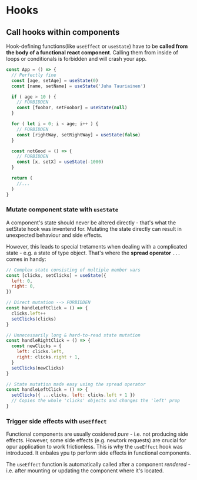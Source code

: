 # Hooks

## Call hooks within components

Hook-defining functions(like `useEffect` or `useState`) have to be **called from the body of a functional react component**. Calling them from inside of loops or conditionals is forbidden and will crash your app.

```jsx
const App = () => {
  // Perfectly fine
  const [age, setAge] = useState(0)
  const [name, setName] = useState('Juha Tauriainen')

  if ( age > 10 ) {
    // FORBIDDEN
    const [foobar, setFoobar] = useState(null)
  }

  for ( let i = 0; i < age; i++ ) {
    // FORBIDDEN
    const [rightWay, setRightWay] = useState(false)
  }

  const notGood = () => {
    // FORBIDDEN
    const [x, setX] = useState(-1000)
  }

  return (
    //...
  )
}
```

### Mutate component state with `useState`

A component's state should never be altered directly - that's what the setState hook was inventend for. Mutating the state directly can result in unexpected behaviour and side effects.

However, this leads to special tretaments when dealing with a complicated state - e.g. a state of type object. That's where the **spread operator** `...` comes in handy:

```jsx
// Complex state consisting of multiple member vars
const [clicks, setClicks] = useState({
  left: 0,
  right: 0,
})

// Direct mutation --> FORBIDDEN
const handleLeftClick = () => {
  clicks.left++
  setClicks(clicks)
}

// Unnecessarily long & hard-to-read state mutation
const handleRightClick = () => {
  const newClicks = {
    left: clicks.left,
    right: clicks.right + 1,
  }
  setClicks(newClicks)
}

// State mutation made easy using the spread operator
const handleLeftClick = () => {
  setClicks({ ...clicks, left: clicks.left + 1 })
  // Copies the whole 'clicks' objects and changes the 'left' prop
}
```

### Trigger side effects with `useEffect`

Functional components are usually cosidered _pure_ - i.e. not producing side effects.
However, some side effects (e.g. newtork requests) are crucial for opur application to work frictionless. This is why the `useEffect` hook was introduced. It enbales ypu tp perform side effects in functional components.

The `useEffect` function is automatically called after a component _rendered_ - i.e. after mounting or updating the component where it's located.

